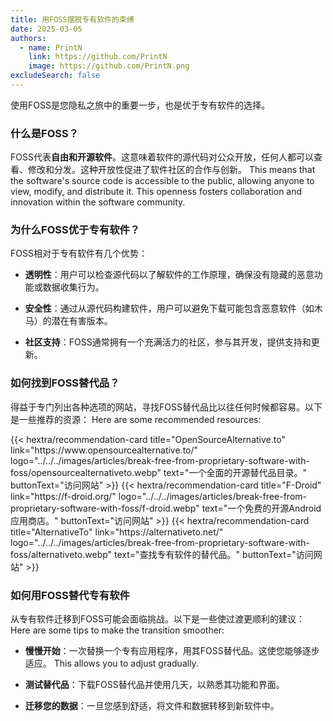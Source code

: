 ```yaml
---
title: 用FOSS摆脱专有软件的束缚
date: 2025-03-05
authors:
  - name: PrintN
    link: https://github.com/PrintN
    image: https://github.com/PrintN.png
excludeSearch: false
---
```


使用FOSS是您隐私之旅中的重要一步，也是优于专有软件的选择。

### 什么是FOSS？

FOSS代表**自由和开源软件**。这意味着软件的源代码对公众开放，任何人都可以查看、修改和分发。这种开放性促进了软件社区的合作与创新。 This means that the software's source code is accessible to the public, allowing anyone to view, modify, and distribute it. This openness fosters collaboration and innovation within the software community.

### 为什么FOSS优于专有软件？

FOSS相对于专有软件有几个优势：

- **透明性**：用户可以检查源代码以了解软件的工作原理，确保没有隐藏的恶意功能或数据收集行为。

- **安全性**：通过从源代码构建软件，用户可以避免下载可能包含恶意软件（如木马）的潜在有害版本。

- **社区支持**：FOSS通常拥有一个充满活力的社区，参与其开发，提供支持和更新。

### 如何找到FOSS替代品？

得益于专门列出各种选项的网站，寻找FOSS替代品比以往任何时候都容易。以下是一些推荐的资源： Here are some recommended resources:

<div class="recommendations">
  <div class="grid">
    {{< hextra/recommendation-card title="OpenSourceAlternative.to" link="https://www.opensourcealternative.to/" logo="../../../images/articles/break-free-from-proprietary-software-with-foss/opensourcealternativeto.webp" text="一个全面的开源替代品目录。" buttonText="访问网站" >}}
    {{< hextra/recommendation-card title="F-Droid" link="https://f-droid.org/" logo="../../../images/articles/break-free-from-proprietary-software-with-foss/f-droid.webp" text="一个免费的开源Android应用商店。" buttonText="访问网站" >}}
    {{< hextra/recommendation-card title="AlternativeTo" link="https://alternativeto.net/" logo="../../../images/articles/break-free-from-proprietary-software-with-foss/alternativeto.webp" text="查找专有软件的替代品。" buttonText="访问网站" >}}
  </div>
</div>

### 如何用FOSS替代专有软件

从专有软件迁移到FOSS可能会面临挑战。以下是一些使过渡更顺利的建议： Here are some tips to make the transition smoother:

- **慢慢开始**：一次替换一个专有应用程序，用其FOSS替代品。这使您能够逐步适应。 This allows you to adjust gradually.

- **测试替代品**：下载FOSS替代品并使用几天，以熟悉其功能和界面。

- **迁移您的数据**：一旦您感到舒适，将文件和数据转移到新软件中。